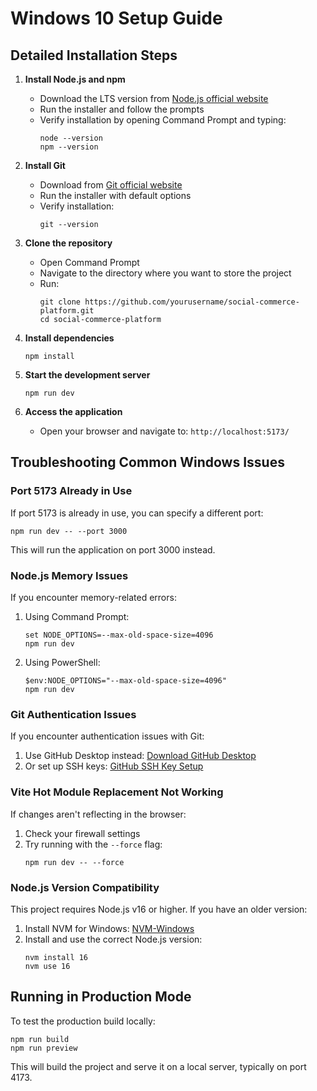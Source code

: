 # Windows 10 Setup Guide

## Detailed Installation Steps

1. **Install Node.js and npm**
   - Download the LTS version from [Node.js official website](https://nodejs.org/)
   - Run the installer and follow the prompts
   - Verify installation by opening Command Prompt and typing:
     ```
     node --version
     npm --version
     ```

2. **Install Git**
   - Download from [Git official website](https://git-scm.com/download/win)
   - Run the installer with default options
   - Verify installation:
     ```
     git --version
     ```

3. **Clone the repository**
   - Open Command Prompt
   - Navigate to the directory where you want to store the project
   - Run:
     ```
     git clone https://github.com/yourusername/social-commerce-platform.git
     cd social-commerce-platform
     ```

4. **Install dependencies**
   ```
   npm install
   ```

5. **Start the development server**
   ```
   npm run dev
   ```

6. **Access the application**
   - Open your browser and navigate to: `http://localhost:5173/`

## Troubleshooting Common Windows Issues

### Port 5173 Already in Use

If port 5173 is already in use, you can specify a different port:

```
npm run dev -- --port 3000
```

This will run the application on port 3000 instead.

### Node.js Memory Issues

If you encounter memory-related errors:

1. Using Command Prompt:
   ```
   set NODE_OPTIONS=--max-old-space-size=4096
   npm run dev
   ```

2. Using PowerShell:
   ```
   $env:NODE_OPTIONS="--max-old-space-size=4096"
   npm run dev
   ```

### Git Authentication Issues

If you encounter authentication issues with Git:

1. Use GitHub Desktop instead: [Download GitHub Desktop](https://desktop.github.com/)
2. Or set up SSH keys: [GitHub SSH Key Setup](https://docs.github.com/en/authentication/connecting-to-github-with-ssh)

### Vite Hot Module Replacement Not Working

If changes aren't reflecting in the browser:

1. Check your firewall settings
2. Try running with the `--force` flag:
   ```
   npm run dev -- --force
   ```

### Node.js Version Compatibility

This project requires Node.js v16 or higher. If you have an older version:

1. Install NVM for Windows: [NVM-Windows](https://github.com/coreybutler/nvm-windows)
2. Install and use the correct Node.js version:
   ```
   nvm install 16
   nvm use 16
   ```

## Running in Production Mode

To test the production build locally:

```
npm run build
npm run preview
```

This will build the project and serve it on a local server, typically on port 4173.
